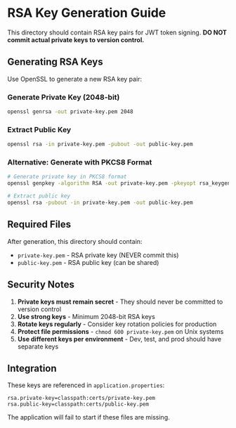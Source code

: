 # RSA Key Generation Guide

This directory should contain RSA key pairs for JWT token signing. **DO NOT commit actual private keys to version control.**

## Generating RSA Keys

Use OpenSSL to generate a new RSA key pair:

### Generate Private Key (2048-bit)
```bash
openssl genrsa -out private-key.pem 2048
```

### Extract Public Key
```bash
openssl rsa -in private-key.pem -pubout -out public-key.pem
```

### Alternative: Generate with PKCS8 Format
```bash
# Generate private key in PKCS8 format
openssl genpkey -algorithm RSA -out private-key.pem -pkeyopt rsa_keygen_bits:2048

# Extract public key
openssl rsa -pubout -in private-key.pem -out public-key.pem
```

## Required Files

After generation, this directory should contain:
- `private-key.pem` - RSA private key (NEVER commit this)
- `public-key.pem` - RSA public key (can be shared)

## Security Notes

1. **Private keys must remain secret** - They should never be committed to version control
2. **Use strong keys** - Minimum 2048-bit RSA keys
3. **Rotate keys regularly** - Consider key rotation policies for production
4. **Protect file permissions** - `chmod 600 private-key.pem` on Unix systems
5. **Use different keys per environment** - Dev, test, and prod should have separate keys

## Integration

These keys are referenced in `application.properties`:
```properties
rsa.private-key=classpath:certs/private-key.pem
rsa.public-key=classpath:certs/public-key.pem
```

The application will fail to start if these files are missing.
